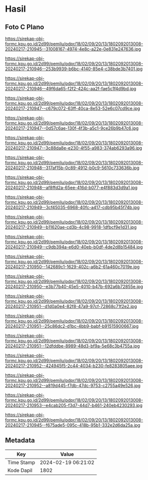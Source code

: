 # Hasil

## Foto C Plano

https://sirekap-obj-formc.kpu.go.id/2d99/pemilu/pdpr/18/02/09/20/13/1802092013008-20240217-210945--31008167-4974-4e8c-a22e-0e831e247636.jpg

https://sirekap-obj-formc.kpu.go.id/2d99/pemilu/pdpr/18/02/09/20/13/1802092013008-20240217-210946--253b9939-b6bc-4140-85e4-c38bde3b7401.jpg

https://sirekap-obj-formc.kpu.go.id/2d99/pemilu/pdpr/18/02/09/20/13/1802092013008-20240217-210946--49f6da65-f2f2-424c-aa2f-fae5c1f4d9bd.jpg

https://sirekap-obj-formc.kpu.go.id/2d99/pemilu/pdpr/18/02/09/20/13/1802092013008-20240217-210947--c679c072-63ff-40ca-8e53-52e6c07cd9ce.jpg

https://sirekap-obj-formc.kpu.go.id/2d99/pemilu/pdpr/18/02/09/20/13/1802092013008-20240217-210947--0d57c6ae-130f-4f3b-a5c1-9ce26b9b47c6.jpg

https://sirekap-obj-formc.kpu.go.id/2d99/pemilu/pdpr/18/02/09/20/13/1802092013008-20240217-210947--3c88da8e-e230-4f55-a983-374ab6293a96.jpg

https://sirekap-obj-formc.kpu.go.id/2d99/pemilu/pdpr/18/02/09/20/13/1802092013008-20240217-210948--317af15b-0c89-4912-b0c9-5610c733636b.jpg

https://sirekap-obj-formc.kpu.go.id/2d99/pemilu/pdpr/18/02/09/20/13/1802092013008-20240217-210948--af8ffd2a-65ee-416d-b077-e4f883d3d9a1.jpg

https://sirekap-obj-formc.kpu.go.id/2d99/pemilu/pdpr/18/02/09/20/13/1802092013008-20240217-210949--3cf45035-6968-40fc-a417-cdb95b45f74b.jpg

https://sirekap-obj-formc.kpu.go.id/2d99/pemilu/pdpr/18/02/09/20/13/1802092013008-20240217-210949--b11620ae-cd3b-4c98-9918-1dfbcf9e1d31.jpg

https://sirekap-obj-formc.kpu.go.id/2d99/pemilu/pdpr/18/02/09/20/13/1802092013008-20240217-210949--c9db394a-e6d0-40eb-b0df-4de2d8b15484.jpg

https://sirekap-obj-formc.kpu.go.id/2d99/pemilu/pdpr/18/02/09/20/13/1802092013008-20240217-210950--142689c1-1629-402c-a6b2-61a460c7019e.jpg

https://sirekap-obj-formc.kpu.go.id/2d99/pemilu/pdpr/18/02/09/20/13/1802092013008-20240217-210950--e3b77b40-45e5-4010-b47b-692a6b72855e.jpg

https://sirekap-obj-formc.kpu.go.id/2d99/pemilu/pdpr/18/02/09/20/13/1802092013008-20240217-210951--d1d0a0e4-82f8-47a9-97cf-72868c71f2e2.jpg

https://sirekap-obj-formc.kpu.go.id/2d99/pemilu/pdpr/18/02/09/20/13/1802092013008-20240217-210951--25c86dc2-d1bc-4bb9-babf-b91515900667.jpg

https://sirekap-obj-formc.kpu.go.id/2d99/pemilu/pdpr/18/02/09/20/13/1802092013008-20240217-210951--12dfddbe-8989-48d3-bf9a-5e68c3b4755a.jpg

https://sirekap-obj-formc.kpu.go.id/2d99/pemilu/pdpr/18/02/09/20/13/1802092013008-20240217-210952--424945f5-2c44-4034-b230-fe8283805aee.jpg

https://sirekap-obj-formc.kpu.go.id/2d99/pemilu/pdpr/18/02/09/20/13/1802092013008-20240217-210952--a819d445-f7db-47dc-9753-c2755a49e526.jpg

https://sirekap-obj-formc.kpu.go.id/2d99/pemilu/pdpr/18/02/09/20/13/1802092013008-20240217-210953--e4cab205-f3d7-44d7-b461-240eb4230293.jpg

https://sirekap-obj-formc.kpu.go.id/2d99/pemilu/pdpr/18/02/09/20/13/1802092013008-20240217-210945--f675ade5-095c-418b-95b1-332e2d6da25a.jpg


## Metadata

| Key        | Value               |
| ---------- | ------------------- |
| Time Stamp | 2024-02-19 06:21:02 |
| Kode Dapil | 1802                |



